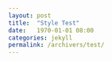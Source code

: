 ```yaml
---
layout: post
title:  "Style Test"
date:   1970-01-01 08:00
categories: jekyll
permalink: /archivers/test/
---
```

